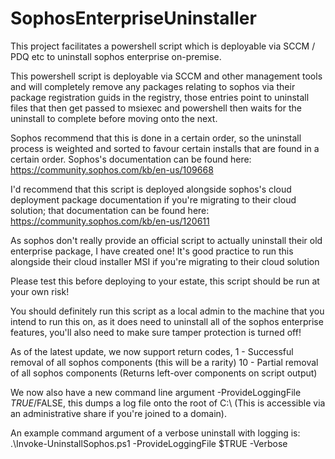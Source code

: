 # SophosEnterpriseUninstaller
This project facilitates a powershell script which is deployable via SCCM / PDQ etc to uninstall sophos enterprise on-premise.

This powershell script is deployable via SCCM and other management tools and will completely remove any packages relating to sophos via their package registration guids in the registry, those entries point to uninstall files that then get passed to msiexec and powershell then waits for the uninstall to complete before moving onto the next.

Sophos recommend that this is done in a certain order, so the uninstall process is weighted and sorted to favour certain installs that are found in a certain order. Sophos's documentation can be found here: https://community.sophos.com/kb/en-us/109668

I'd recommend that this script is deployed alongside sophos's cloud deployment package documentation if you're migrating to their cloud solution; that documentation can be found here: https://community.sophos.com/kb/en-us/120611

As sophos don't really provide an official script to actually uninstall their old enterprise package, I have created one! It's good practice to run this alongside their cloud installer MSI if you're migrating to their cloud solution

Please test this before deploying to your estate, this script should be run at your own risk!

You should definitely run this script as a local admin to the machine that you intend to run this on, as it does need to uninstall all of the sophos enterprise features, you'll also need to make sure tamper protection is turned off!

As of the latest update, we now support return codes,
  1 - Successful removal of all sophos components (this will be a rarity)
  10 - Partial removal of all sophos components (Returns left-over components on script output)

We now also have a new command line argument -ProvideLoggingFile $TRUE/$FALSE, this dumps a log file onto the root of C:\ (This is accessible via an administrative share if you're joined to a domain).

An example command argument of a verbose uninstall with logging is:
 .\Invoke-UninstallSophos.ps1 -ProvideLoggingFile $TRUE -Verbose

